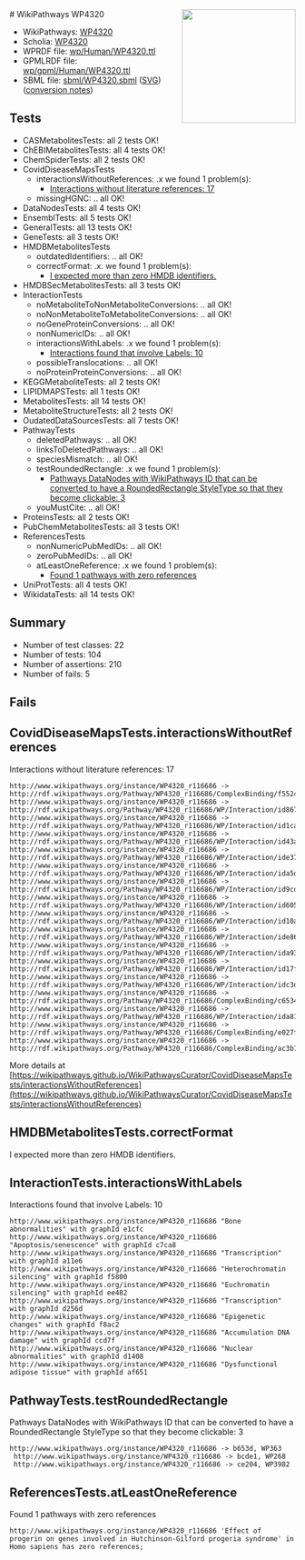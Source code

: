 <img style="float: right; width: 200px" src="../logo.png" />
# WikiPathways WP4320

* WikiPathways: [WP4320](https://identifiers.org/wikipathways:WP4320)
* Scholia: [WP4320](https://scholia.toolforge.org/wikipathways/WP4320)
* WPRDF file: [wp/Human/WP4320.ttl](../wp/Human/WP4320.ttl)
* GPMLRDF file: [wp/gpml/Human/WP4320.ttl](../wp/gpml/Human/WP4320.ttl)
* SBML file: [sbml/WP4320.sbml](../sbml/WP4320.sbml) ([SVG](../sbml/WP4320.svg)) ([conversion notes](../sbml/WP4320.txt))

## Tests
* CASMetabolitesTests: all 2 tests OK!
* ChEBIMetabolitesTests: all 4 tests OK!
* ChemSpiderTests: all 2 tests OK!
* CovidDiseaseMapsTests
    * interactionsWithoutReferences: .x we found 1 problem(s):
        * [Interactions without literature references: 17](#9701cce8)
    * missingHGNC: .. all OK!
* DataNodesTests: all 4 tests OK!
* EnsemblTests: all 5 tests OK!
* GeneralTests: all 13 tests OK!
* GeneTests: all 3 tests OK!
* HMDBMetabolitesTests
    * outdatedIdentifiers: .. all OK!
    * correctFormat: .x. we found 1 problem(s):
        * [I expected more than zero HMDB identifiers.](#ad154c1e)
* HMDBSecMetabolitesTests: all 3 tests OK!
* InteractionTests
    * noMetaboliteToNonMetaboliteConversions: .. all OK!
    * noNonMetaboliteToMetaboliteConversions: .. all OK!
    * noGeneProteinConversions: .. all OK!
    * nonNumericIDs: .. all OK!
    * interactionsWithLabels: .x we found 1 problem(s):
        * [Interactions found that involve Labels: 10](#fe97a8b8)
    * possibleTranslocations: .. all OK!
    * noProteinProteinConversions: .. all OK!
* KEGGMetaboliteTests: all 2 tests OK!
* LIPIDMAPSTests: all 1 tests OK!
* MetabolitesTests: all 14 tests OK!
* MetaboliteStructureTests: all 2 tests OK!
* OudatedDataSourcesTests: all 7 tests OK!
* PathwayTests
    * deletedPathways: .. all OK!
    * linksToDeletedPathways: .. all OK!
    * speciesMismatch: .. all OK!
    * testRoundedRectangle: .x we found 1 problem(s):
        * [Pathways DataNodes with WikiPathways ID that can be converted to have a RoundedRectangle StyleType so that they become clickable: 3](#9fbad3cd)
    * youMustCite: .. all OK!
* ProteinsTests: all 2 tests OK!
* PubChemMetabolitesTests: all 3 tests OK!
* ReferencesTests
    * nonNumericPubMedIDs: .. all OK!
    * zeroPubMedIDs: .. all OK!
    * atLeastOneReference: .x we found 1 problem(s):
        * [Found 1 pathways with zero references](#35eb778e)
* UniProtTests: all 4 tests OK!
* WikidataTests: all 14 tests OK!


## Summary

* Number of test classes: 22
* Number of tests: 104
* Number of assertions: 210
* Number of fails: 5

## Fails

<a name="9701cce8" />

## CovidDiseaseMapsTests.interactionsWithoutReferences

Interactions without literature references: 17
```
http://www.wikipathways.org/instance/WP4320_r116686 -> http://rdf.wikipathways.org/Pathway/WP4320_r116686/ComplexBinding/f5524
http://www.wikipathways.org/instance/WP4320_r116686 -> http://rdf.wikipathways.org/Pathway/WP4320_r116686/WP/Interaction/id86726f66
http://www.wikipathways.org/instance/WP4320_r116686 -> http://rdf.wikipathways.org/Pathway/WP4320_r116686/WP/Interaction/id1ca78815
http://www.wikipathways.org/instance/WP4320_r116686 -> http://rdf.wikipathways.org/Pathway/WP4320_r116686/WP/Interaction/id43a93c4e
http://www.wikipathways.org/instance/WP4320_r116686 -> http://rdf.wikipathways.org/Pathway/WP4320_r116686/WP/Interaction/ide379d966
http://www.wikipathways.org/instance/WP4320_r116686 -> http://rdf.wikipathways.org/Pathway/WP4320_r116686/WP/Interaction/ida5de6f41
http://www.wikipathways.org/instance/WP4320_r116686 -> http://rdf.wikipathways.org/Pathway/WP4320_r116686/WP/Interaction/id9cd958ce
http://www.wikipathways.org/instance/WP4320_r116686 -> http://rdf.wikipathways.org/Pathway/WP4320_r116686/WP/Interaction/id605ee7f7
http://www.wikipathways.org/instance/WP4320_r116686 -> http://rdf.wikipathways.org/Pathway/WP4320_r116686/WP/Interaction/id10aac403
http://www.wikipathways.org/instance/WP4320_r116686 -> http://rdf.wikipathways.org/Pathway/WP4320_r116686/WP/Interaction/ide86c0bd1
http://www.wikipathways.org/instance/WP4320_r116686 -> http://rdf.wikipathways.org/Pathway/WP4320_r116686/WP/Interaction/ida939170b
http://www.wikipathways.org/instance/WP4320_r116686 -> http://rdf.wikipathways.org/Pathway/WP4320_r116686/WP/Interaction/id17f474a
http://www.wikipathways.org/instance/WP4320_r116686 -> http://rdf.wikipathways.org/Pathway/WP4320_r116686/WP/Interaction/idc3d582cc
http://www.wikipathways.org/instance/WP4320_r116686 -> http://rdf.wikipathways.org/Pathway/WP4320_r116686/ComplexBinding/c6534
http://www.wikipathways.org/instance/WP4320_r116686 -> http://rdf.wikipathways.org/Pathway/WP4320_r116686/WP/Interaction/ida81edabe
http://www.wikipathways.org/instance/WP4320_r116686 -> http://rdf.wikipathways.org/Pathway/WP4320_r116686/ComplexBinding/e027f
http://www.wikipathways.org/instance/WP4320_r116686 -> http://rdf.wikipathways.org/Pathway/WP4320_r116686/ComplexBinding/ac3b7
```

More details at [https://wikipathways.github.io/WikiPathwaysCurator/CovidDiseaseMapsTests/interactionsWithoutReferences](https://wikipathways.github.io/WikiPathwaysCurator/CovidDiseaseMapsTests/interactionsWithoutReferences)

<a name="ad154c1e" />

## HMDBMetabolitesTests.correctFormat

I expected more than zero HMDB identifiers.
<a name="fe97a8b8" />

## InteractionTests.interactionsWithLabels

Interactions found that involve Labels: 10
```
http://www.wikipathways.org/instance/WP4320_r116686 "Bone abnormalities" with graphId e1cfc
http://www.wikipathways.org/instance/WP4320_r116686 "Apoptosis/senescence" with graphId c7ca8
http://www.wikipathways.org/instance/WP4320_r116686 "Transcription" with graphId a11e6
http://www.wikipathways.org/instance/WP4320_r116686 "Heterochromatin silencing" with graphId f5800
http://www.wikipathways.org/instance/WP4320_r116686 "Euchromatin silencing" with graphId ee482
http://www.wikipathways.org/instance/WP4320_r116686 "Transcription" with graphId d256d
http://www.wikipathways.org/instance/WP4320_r116686 "Epigenetic changes" with graphId f8ac2
http://www.wikipathways.org/instance/WP4320_r116686 "Accumulation DNA damage" with graphId ccd7f
http://www.wikipathways.org/instance/WP4320_r116686 "Nuclear abnormalities" with graphId d1408
http://www.wikipathways.org/instance/WP4320_r116686 "Dysfunctional adipose tissue" with graphId af651
```

<a name="9fbad3cd" />

## PathwayTests.testRoundedRectangle

Pathways DataNodes with WikiPathways ID that can be converted to have a RoundedRectangle StyleType so that they become clickable: 3
```
http://www.wikipathways.org/instance/WP4320_r116686 -> b653d, WP363
 http://www.wikipathways.org/instance/WP4320_r116686 -> bcde1, WP268
 http://www.wikipathways.org/instance/WP4320_r116686 -> ce204, WP3982
 ```

<a name="35eb778e" />

## ReferencesTests.atLeastOneReference

Found 1 pathways with zero references
```
http://www.wikipathways.org/instance/WP4320_r116686 'Effect of progerin on genes involved in Hutchinson-Gilford progeria syndrome' in Homo sapiens has zero references; 
```

